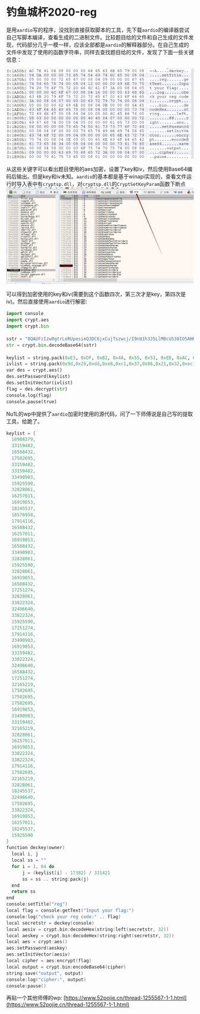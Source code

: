 # 钓鱼城杯2020-reg

    
是用`aardio`写的程序，没找到直接获取脚本的工具，先下载`aardio`的编译器尝试自己写脚本编译，查看生成的二进制文件。比较题目给的文件和自己生成的文件发现，代码部分几乎一模一样，应该全部都是`aardio`的解释器部分。在自己生成的文件中发现了使用的函数字符串，同样去查找题目给的文件，发现了下面一些关键信息：    
    
![](/images/144a6fe1c08235363bae1142e8e6dfdc/11884068-d188ac4771a55d13.png)    
    
    
从这些关键字可以看出题目使用的aes加密，设置了key和iv，然后使用Base64编码后输出。但是key和iv未知。`aardio`的基本都是基于winapi实现的，查看文件运行时导入表中有`cryptsp.dll`，对`cryptsp.dll`的`CryptSetKeyParam`函数下断点    
![](/images/144a6fe1c08235363bae1142e8e6dfdc/11884068-91a93e9b560eabab.png)    
    
可以得到加密使用的key和iv(需要到这个函数四次，第三次才是key，第四次是iv)。然后直接使用`aardio`进行解密:    
```python    
import console    
import crypt.aes    
import crypt.bin    
    
sstr = "8QAUFzIzw0gtrLeRUpesieQJDC6jxCujTszwcj/I9nU1h3J5LlMBcUS38IO5AHRY"    
str = crypt.bin.decodeBase64(sstr)    
    
keylist = string.pack(0xE3, 0xDF, 0xB2, 0x4A, 0x55, 0x53, 0xED, 0xAC, 0x13, 0xFF, 0x65, 0xAC, 0x7B, 0x5F, 0x31, 0x70)    
ivlist = string.pack(0x9d,0x25,0xdd,0xe0,0xc1,0x37,0x86,0x21,0x32,0xec,0x0c,0x32,0x4c,0xfb,0xf0,0x46)    
var des = crypt.aes()    
des.setPassword(keylist)    
des.setInitVector(ivlist)    
flag = des.decrypt(str)    
console.log(flag)    
console.pause(true)    
```    
Nu1L的wp中提供了`aardio`加密时使用的源代码，问了一下师傅说是自己写的提取工具，给跪了。    
```c    
keylist = {    
  18908379,    
  33159482,    
  16588432,    
  17582695,    
  33159482,    
  33159482,    
  33490903,    
  15925590,    
  32828061,    
  16257011,    
  16919853,    
  18245537,    
  18576958,    
  17914116,    
  16588432,    
  16257011,    
  16919853,    
  16588432,    
  33490903,    
  32828061,    
  15925590,    
  32828061,    
  16919853,    
  16588432,    
  17251274,    
  32828061,    
  33822324,    
  32496640,    
  33822324,    
  15925590,    
  17251274,    
  17914116,    
  33490903,    
  16919853,    
  33159482,    
  33822324,    
  32496640,    
  16588432,    
  17251274,    
  32165219,    
  17582695,    
  17582695,    
  17582695,    
  16919853,    
  33490903,    
  33159482,    
  32165219,    
  32828061,    
  16257011,    
  16919853,    
  33822324,    
  33822324,    
  17914116,    
  17582695,    
  32165219,    
  32828061,    
  18245537,    
  32496640,    
  17582695,    
  33822324,    
  16919853,    
  16257011,    
  18245537,    
  15925590    
}    
function deckey(owner)    
  local i, j    
  local ss = ""    
  for i = 1, 64 do    
      j = (keylist[i] - 17382) / 331421    
      ss = ss .. string:pack(j)    
  end    
  return ss    
end    
console:setTitle("reg")    
local flag = console:getText("Input your flag:")    
console:log("check your reg code:" .. flag)    
local secretstr = deckey(console)    
local aesiv = crypt.bin:decodeHex(string:left(secretstr, 32))    
local aeskey = crypt.bin:decodeHex(string:right(secretstr, 32))    
local aes = crypt:aes()    
aes:setPassword(aeskey)    
aes:setInitVector(aesiv)    
local cipher = aes:encrypt(flag)    
local output = crypt.bin:encodeBase64(cipher)    
string:save("output", output)    
console:log("cipher:", output)    
console:pause()    
```    
再贴一个其他师傅的wp: [https://www.52pojie.cn/thread-1255567-1-1.html](https://www.52pojie.cn/thread-1255567-1-1.html)    

